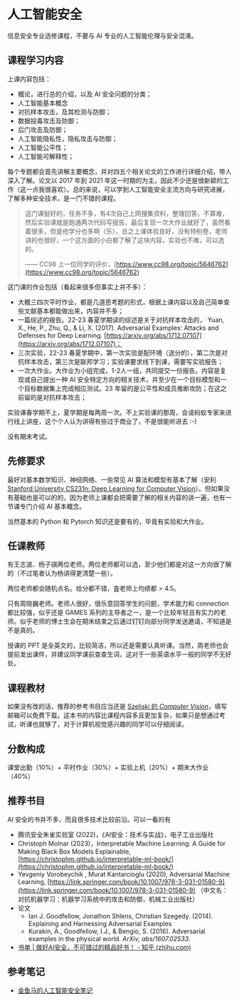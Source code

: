 # 人工智能安全

信息安全专业选修课程，不要与 AI 专业的人工智能伦理与安全混淆。

## 课程学习内容

上课内容包括：

+ 概论，进行总的介绍，以及 AI 安全问题的分类；
+ 人工智能基本概念
+ 对抗样本攻击，及其检测与防御；
+ 数据投毒攻击及防御；
+ 后门攻击及防御；
+ 人工智能隐私性，隐私攻击与防御；
+ 人工智能公平性；
+ 人工智能可解释性；

每个专题都会首先讲解主要概念，并对四五个相关论文的工作进行详细介绍，带人深入了解。论文以 2017 年到 2021 年这一时期的为主，因此不少还是很新颖的工作（这一点我很喜欢）。总的来说，可以学到人工智能安全主流方向与研究进展，了解多种安全技术，是一门不错的课程。

> 这门课挺好的，任务不多，有4次自己上网搜集资料，整理回答，不算难，然后实验课就是跑通两次代码写报告，最后复现一次大作业就好了，虽然看着很多，但是他学分也多啊（乐），总之上课体验良好，没有特别卷，老师讲的也很好，一个这方面的小白都了解了这块内容，实验也不难，可以选的。
>
> —— CC98 上一位同学的评价，[https://www.cc98.org/topic/5646762](https://www.cc98.org/topic/5646762)

这门课的作业包括（看起来很多但事实上并不多）：

+ 大概三四次平时作业，都是几道思考题的形式，根据上课内容以及自己简单查些文献基本都能做出来，内容并不多；
+ 一篇综述的报告。22-23 春夏学期读的综述是关于对抗样本攻击的， Yuan, X., He, P., Zhu, Q., & Li, X. (2017). Adversarial Examples: Attacks and Defenses for Deep Learning. [https://arxiv.org/abs/1712.07107](https://arxiv.org/abs/1712.07107)；
+ 三次实验，22-23 春夏学期中，第一次实验是配环境（送分的），第二次是对抗样本攻击，第三次是联邦学习；实验课要求线下到课，需要写实验报告；
+ 一次大作业。大作业为小组完成，1-2人一组，共同提交一份报告。内容是复现或自己提出一种 AI 安全特定方向的相关技术，并至少在一个目标模型和一个目标数据集上完成相应测试。23 年留的是公平性和成员推断攻防；在这之前留的是对抗样本攻击；

实验课春学期不上，夏学期是每两周一次。不上实验课的那周，会请蚂蚁专家来进行线上讲座，这个个人认为讲得有些过于商业了，不是很能听进去 :-)

没有期末考试。

## 先修要求

最好对基本数学知识、神经网络、一些常见 AI 算法和模型有基本了解（安利 [Stanford University CS231n: Deep Learning for Computer Vision](http://cs231n.stanford.edu/)）。但如果没有基础也是可以的的，因为老师上课都会把需要了解的相关内容的讲一遍，也有一节课专门介绍 AI 基本概念。

当然基本的 Python 和 Pytorch 知识还是要有的，毕竟有实验和大作业。  

## 任课教师

有王志波、杨子祺两位老师。两位老师都可以选，至少他们都是对这一方向很了解的（不过笔者认为杨讲得更清楚一些）。

两位老师都会随机点名。给分都不错，査老师上均绩都 > 4.5。

只有周晓巍老师。老师人很好，很乐意回答学生的问题，学术能力和 connection 都比较强，似乎还是 GAMES 系列的主导者之一，是一个比较年轻且有实力的老师。似乎老师的博士生会在期末结束之后通过钉钉向部分同学发送邀请，不知道是不是真的。

授课的 PPT 是全英文的，比较简洁，所以还是需要认真听课。当然，周老师也会提前发出课件，并建议同学课前查查生词，这对于一些英语水平一般的同学不无好处。

## 课程教材

如果没有改的话，推荐的参考书目应当还是 [Szeliski 的 *Computer Vision*](http://szeliski.org/Book/)，填写邮箱可以免费下载。这本书的内容比课程内容多且更加复杂，如果只是想通过考试，听课也就够了，对于计算机视觉感兴趣的同学可以仔细阅读。

## 分数构成

课堂出勤（10%）+ 平时作业（30%）+ 实验上机（20%）+ 期末大作业（40%）

## 推荐书目



AI 安全的书并不多，而且很多技术比较前沿。可以一看的有

+ 腾讯安全朱雀实验室 (2022)，《AI安全：技术与实战》，电子工业出版社
+ Christoph Molnar (2023)，Interpretable Machine Learning: A Guide for Making Black Box Models Explainable, [https://christophm.github.io/interpretable-ml-book/](https://christophm.github.io/interpretable-ml-book/)
+ Yevgeniy Vorobeychik , Murat Kantarcioglu (2020), Adversarial Machine Learning, [https://link.springer.com/book/10.1007/978-3-031-01580-9](https://link.springer.com/book/10.1007/978-3-031-01580-9) （中文名：对抗机器学习：机器学习系统中的攻击和防御，机械工业出版社）
+ 论文
  + Ian J. Goodfellow, Jonathon Shlens, Christian Szegedy. (2014). Explaining and Harnessing Adversarial Examples 
  + Kurakin, A., Goodfellow, I.J., & Bengio, S. (2016). Adversarial examples in the physical world. *ArXiv, abs/1607.02533*.
+ [书单 | 做好AI安全，不可错过的精品好书！ - 知乎 (zhihu.com)](https://zhuanlan.zhihu.com/p/634680147)



## 参考笔记

- [金鱼马的人工智能安全笔记](https://www.zhihu.com/column/c_1633936906831552512)
